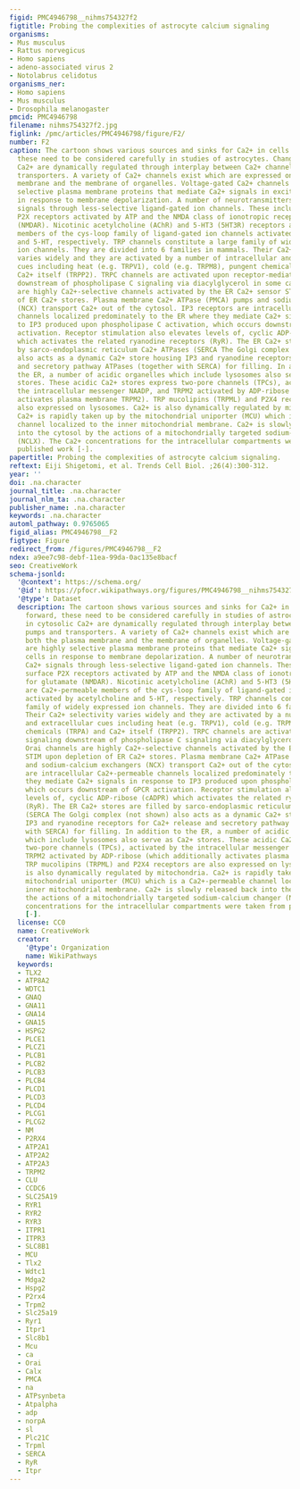 ```yaml
---
figid: PMC4946798__nihms754327f2
figtitle: Probing the complexities of astrocyte calcium signaling
organisms:
- Mus musculus
- Rattus norvegicus
- Homo sapiens
- adeno-associated virus 2
- Notolabrus celidotus
organisms_ner:
- Homo sapiens
- Mus musculus
- Drosophila melanogaster
pmcid: PMC4946798
filename: nihms754327f2.jpg
figlink: /pmc/articles/PMC4946798/figure/F2/
number: F2
caption: The cartoon shows various sources and sinks for Ca2+ in cells. In going forward,
  these need to be considered carefully in studies of astrocytes. Changes in cytosolic
  Ca2+ are dynamically regulated through interplay between Ca2+ channels, pumps and
  transporters. A variety of Ca2+ channels exist which are expressed on both the plasma
  membrane and the membrane of organelles. Voltage-gated Ca2+ channels are highly
  selective plasma membrane proteins that mediate Ca2+ signals in excitable cells
  in response to membrane depolarization. A number of neurotransmitters mediate Ca2+
  signals through less-selective ligand-gated ion channels. These include cell surface
  P2X receptors activated by ATP and the NMDA class of ionotropic receptors for glutamate
  (NMDAR). Nicotinic acetylcholine (AChR) and 5-HT3 (5HT3R) receptors are Ca2+-permeable
  members of the cys-loop family of ligand-gated ion channels activated by acetylcholine
  and 5-HT, respectively. TRP channels constitute a large family of widely expressed
  ion channels. They are divided into 6 families in mammals. Their Ca2+ selectivity
  varies widely and they are activated by a number of intracellular and extracellular
  cues including heat (e.g. TRPV1), cold (e.g. TRPM8), pungent chemicals (TRPA) and
  Ca2+ itself (TRPP2). TRPC channels are activated upon receptor-mediated signaling
  downstream of phospholipase C signaling via diacylglycerol in some cases. Orai channels
  are highly Ca2+-selective channels activated by the ER Ca2+ sensor STIM upon depletion
  of ER Ca2+ stores. Plasma membrane Ca2+ ATPase (PMCA) pumps and sodium-calcium exchangers
  (NCX) transport Ca2+ out of the cytosol. IP3 receptors are intracellular Ca2+-permeable
  channels localized predominately to the ER where they mediate Ca2+ signals in response
  to IP3 produced upon phospholipase C activation, which occurs downstream of GPCR
  activation. Receptor stimulation also elevates levels of, cyclic ADP-ribose (cADPR)
  which activates the related ryanodine receptors (RyR). The ER Ca2+ stores are filled
  by sarco-endoplasmic reticulum Ca2+ ATPases (SERCA The Golgi complex (not shown)
  also acts as a dynamic Ca2+ store housing IP3 and ryanodine receptors for Ca2+ release
  and secretory pathway ATPases (together with SERCA) for filling. In addition to
  the ER, a number of acidic organelles which include lysosomes also serve as Ca2+
  stores. These acidic Ca2+ stores express two-pore channels (TPCs), activated by
  the intracellular messenger NAADP, and TRPM2 activated by ADP-ribose (which additionally
  activates plasma membrane TRPM2). TRP mucolipins (TRPML) and P2X4 receptors are
  also expressed on lysosomes. Ca2+ is also dynamically regulated by mitochondria.
  Ca2+ is rapidly taken up by the mitochondrial uniporter (MCU) which is a Ca2+-permeable
  channel localized to the inner mitochondrial membrane. Ca2+ is slowly released back
  into the cytosol by the actions of a mitochondrially targeted sodium-calcium changer
  (NCLX). The Ca2+ concentrations for the intracellular compartments were taken from
  published work [-].
papertitle: Probing the complexities of astrocyte calcium signaling.
reftext: Eiji Shigetomi, et al. Trends Cell Biol. ;26(4):300-312.
year: ''
doi: .na.character
journal_title: .na.character
journal_nlm_ta: .na.character
publisher_name: .na.character
keywords: .na.character
automl_pathway: 0.9765065
figid_alias: PMC4946798__F2
figtype: Figure
redirect_from: /figures/PMC4946798__F2
ndex: a9ee7c98-debf-11ea-99da-0ac135e8bacf
seo: CreativeWork
schema-jsonld:
  '@context': https://schema.org/
  '@id': https://pfocr.wikipathways.org/figures/PMC4946798__nihms754327f2.html
  '@type': Dataset
  description: The cartoon shows various sources and sinks for Ca2+ in cells. In going
    forward, these need to be considered carefully in studies of astrocytes. Changes
    in cytosolic Ca2+ are dynamically regulated through interplay between Ca2+ channels,
    pumps and transporters. A variety of Ca2+ channels exist which are expressed on
    both the plasma membrane and the membrane of organelles. Voltage-gated Ca2+ channels
    are highly selective plasma membrane proteins that mediate Ca2+ signals in excitable
    cells in response to membrane depolarization. A number of neurotransmitters mediate
    Ca2+ signals through less-selective ligand-gated ion channels. These include cell
    surface P2X receptors activated by ATP and the NMDA class of ionotropic receptors
    for glutamate (NMDAR). Nicotinic acetylcholine (AChR) and 5-HT3 (5HT3R) receptors
    are Ca2+-permeable members of the cys-loop family of ligand-gated ion channels
    activated by acetylcholine and 5-HT, respectively. TRP channels constitute a large
    family of widely expressed ion channels. They are divided into 6 families in mammals.
    Their Ca2+ selectivity varies widely and they are activated by a number of intracellular
    and extracellular cues including heat (e.g. TRPV1), cold (e.g. TRPM8), pungent
    chemicals (TRPA) and Ca2+ itself (TRPP2). TRPC channels are activated upon receptor-mediated
    signaling downstream of phospholipase C signaling via diacylglycerol in some cases.
    Orai channels are highly Ca2+-selective channels activated by the ER Ca2+ sensor
    STIM upon depletion of ER Ca2+ stores. Plasma membrane Ca2+ ATPase (PMCA) pumps
    and sodium-calcium exchangers (NCX) transport Ca2+ out of the cytosol. IP3 receptors
    are intracellular Ca2+-permeable channels localized predominately to the ER where
    they mediate Ca2+ signals in response to IP3 produced upon phospholipase C activation,
    which occurs downstream of GPCR activation. Receptor stimulation also elevates
    levels of, cyclic ADP-ribose (cADPR) which activates the related ryanodine receptors
    (RyR). The ER Ca2+ stores are filled by sarco-endoplasmic reticulum Ca2+ ATPases
    (SERCA The Golgi complex (not shown) also acts as a dynamic Ca2+ store housing
    IP3 and ryanodine receptors for Ca2+ release and secretory pathway ATPases (together
    with SERCA) for filling. In addition to the ER, a number of acidic organelles
    which include lysosomes also serve as Ca2+ stores. These acidic Ca2+ stores express
    two-pore channels (TPCs), activated by the intracellular messenger NAADP, and
    TRPM2 activated by ADP-ribose (which additionally activates plasma membrane TRPM2).
    TRP mucolipins (TRPML) and P2X4 receptors are also expressed on lysosomes. Ca2+
    is also dynamically regulated by mitochondria. Ca2+ is rapidly taken up by the
    mitochondrial uniporter (MCU) which is a Ca2+-permeable channel localized to the
    inner mitochondrial membrane. Ca2+ is slowly released back into the cytosol by
    the actions of a mitochondrially targeted sodium-calcium changer (NCLX). The Ca2+
    concentrations for the intracellular compartments were taken from published work
    [-].
  license: CC0
  name: CreativeWork
  creator:
    '@type': Organization
    name: WikiPathways
  keywords:
  - TLX2
  - ATP8A2
  - WDTC1
  - GNAQ
  - GNA11
  - GNA14
  - GNA15
  - HSPG2
  - PLCE1
  - PLCZ1
  - PLCB1
  - PLCB2
  - PLCB3
  - PLCB4
  - PLCD1
  - PLCD3
  - PLCD4
  - PLCG1
  - PLCG2
  - NM
  - P2RX4
  - ATP2A1
  - ATP2A2
  - ATP2A3
  - TRPM2
  - CLU
  - CCDC6
  - SLC25A19
  - RYR1
  - RYR2
  - RYR3
  - ITPR1
  - ITPR3
  - SLC8B1
  - MCU
  - Tlx2
  - Wdtc1
  - Mdga2
  - Hspg2
  - P2rx4
  - Trpm2
  - Slc25a19
  - Ryr1
  - Itpr1
  - Slc8b1
  - Mcu
  - ca
  - Orai
  - Calx
  - PMCA
  - na
  - ATPsynbeta
  - Atpalpha
  - adp
  - norpA
  - sl
  - Plc21C
  - Trpml
  - SERCA
  - RyR
  - Itpr
---
```

